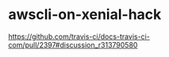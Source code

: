 # awscli-on-xenial-hack
https://github.com/travis-ci/docs-travis-ci-com/pull/2397#discussion_r313790580
